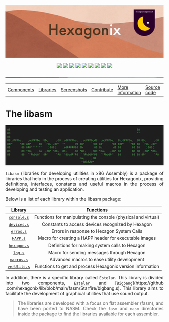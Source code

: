 <p align="center">
<img src="https://github.com/hexagonix/Doc/blob/main/Img/banner.png">
</p>

<div align="center">

![](https://img.shields.io/github/license/hexagonix/hexagonix.svg)
![](https://img.shields.io/github/stars/hexagonix/hexagonix.svg)
![](https://img.shields.io/github/issues/hexagonix/hexagonix.svg)
![](https://img.shields.io/github/issues-closed/hexagonix/hexagonix.svg)
![](https://img.shields.io/github/issues-pr/hexagonix/hexagonix.svg)
![](https://img.shields.io/github/issues-pr-closed/hexagonix/hexagonix.svg)
![](https://img.shields.io/github/downloads/hexagonix/hexagonix/total.svg)
![](https://img.shields.io/github/release/hexagonix/hexagonix.svg)
[![](https://img.shields.io/twitter/follow/hexagonixOS.svg?style=social&label=Follow%20%40HexagonixOS)](https://twitter.com/hexagonixOS)

</div>

<!-- Vai funcionar como <hr> -->

<img src="https://github.com/hexagonix/Doc/blob/main/Img/hr.png" width="100%" height="2px" />

<table align="center">
<tr>
<td><a href="https://github.com/hexagonix/Doc/blob/main/Hexagonix/Hexagonix.en.md#system-components">Components</a></td>
<td><a href="https://github.com/hexagonix/Doc/blob/main/Hexagonix/Hexagonix.en.md#system-development-libraries">Libraries</a></td>
<td><a href="https://github.com/hexagonix/Doc/blob/main/Hexagonix/Hexagonix.en.md#-screenshots">Screenshots</a></td>
<td><a href="https://github.com/hexagonix/Doc/blob/main/Hexagonix/Hexagonix.en.md#contribute-and-report-bugs">Contribute</a></td>
<td><a href="https://github.com/hexagonix/Doc/blob/main/Hexagonix/Hexagonix.en.md#other-information">More information</a></td>
<td><a href="https://github.com/hexagonix/src">Source code</a></td>
<td><a href="https://github.com/hexagonix/Doc/blob/main/Hexagonix/README.pt.md">Download</a></td>
</tr>
</table>

# The libasm

<div align="center">

<img src="https://github.com/hexagonix/Doc/blob/main/Img/HexagonixSourceHeader.png">

</div>

<div align="justify">

`libasm` (libraries for developing utilities in x86 Assembly) is a package of libraries that help in the process of creating utilities for Hexagonix, providing definitions, interfaces, constants and useful macros in the process of developing and testing an application.

Below is a list of each library within the libasm package:

| Library | Functions |
|:-------:|:---------:|
|[`console.s`](https://github.com/hexagonix/lib/blob/main/fasm/console.s)| Functions for manipulating the console (physical and virtual)|
|[`devices.s`](https://github.com/hexagonix/lib/blob/main/fasm/devices.s)| Constants to access devices recognized by Hexagon|
|[`erros.s`](https://github.com/hexagonix/lib/blob/main/fasm/erros.s)| Errors in response to Hexagon System Calls|
|[`HAPP.s`](https://github.com/hexagonix/lib/blob/main/fasm/HAPP.s)| Macro for creating a HAPP header for executable images|
|[`hexagon.s`](https://github.com/hexagonix/lib/blob/main/fasm/hexagon.s)| Definitions for making system calls to Hexagon|
|[`log.s`](https://github.com/hexagonix/lib/blob/main/fasm/log.s)| Macro for sending messages through Hexagon|
|[`macros.s`](https://github.com/hexagonix/lib/blob/main/fasm/macros.s)| Advanced macros to ease utility development|
|[`verUtils.s`](https://github.com/hexagonix/lib/blob/main/fasm/verUtils.s)| Functions to get and process Hexagonix version information |

In addition, there is a specific library called `Estelar`. This library is divided into two components, [`Estelar`](https://github.com/hexagonix/lib/blob/main/fasm/Estelar/estelar.s) and [`Bigbang`](https://github .com/hexagonix/lib/blob/main/fasm/Starfire/bigbang.s). This library aims to facilitate the development of graphical utilities that use sound output.

> The libraries are developed with a focus on flat assembler (fasm), and have been ported to NASM. Check the `fasm` and `nasm` directories inside the package to find the libraries available for each assembler.

</div>
